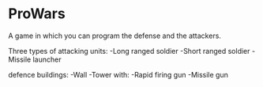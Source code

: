 ProWars
=======

A game in which you can program the defense and the attackers.

Three types of attacking units:
-Long ranged soldier
-Short ranged soldier
-Missile launcher

defence buildings:
-Wall
-Tower with:
    -Rapid firing gun
    -Missile gun
